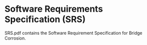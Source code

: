# Software Requirements Specification (SRS)

SRS.pdf contains the Software Requirement Specification for Bridge Corrosion.

